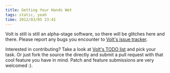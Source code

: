 ```yaml
---
title: Getting Your Hands Wet
tags: static, yeah
time: 2012/03/05 23:41
---
```


Volt is still is still an alpha-stage software, so there will be glitches here
and there. Please report any bugs you encounter to 
[Volt's issue tracker](https://github.com/bow/volt/issues).

Interested in contributing? Take a look at [Volt's TODO list](http://github.com/bow/volt/blob/master/TODO)
and pick your task. Or just fork the source the directly and submit a pull
request with that cool feature you have in mind. Patch and feature submissions
are very welcomed :).
